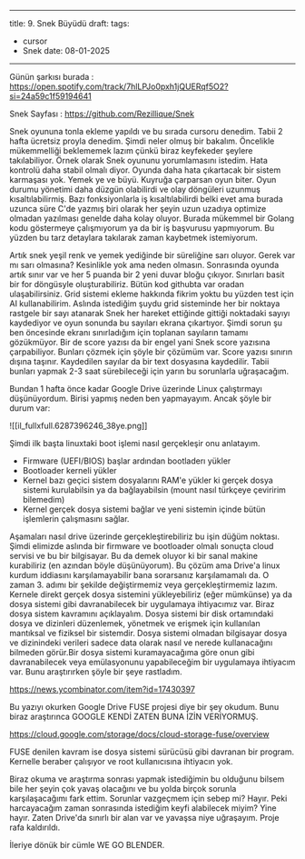
---
title: 9. Snek Büyüdü
draft: 
tags:
  - cursor
  - Snek
date: 08-01-2025
---

Günün şarkısı burada : https://open.spotify.com/track/7hlLPJo0pxh1jQUERqf5O2?si=24a59c1f59194641

Snek Sayfası : https://github.com/Rezillique/Snek


Snek oyununa tonla ekleme yapıldı ve bu sırada cursoru denedim. Tabii 2 hafta ücretsiz proyla denedim. Şimdi neler olmuş bir bakalım. Öncelikle mükemmelliği beklememek lazım çünkü biraz keyfekeder şeylere takılabiliyor. Örnek olarak Snek oyununu yorumlamasını istedim. Hata kontrolü daha stabil olmalı diyor. Oyunda daha hata çıkartacak bir sistem karmaşası yok. Yemek ye ve büyü. Kuyruğa çarparsan oyun biter. Oyun durumu yönetimi daha düzgün olabilirdi ve olay döngüleri uzunmuş kısaltılabilirmiş. Bazı fonksiyonlarla iş kısaltılabilirdi belki evet ama burada uzunca süre C'de yazmış biri olarak her şeyin uzun uzadıya optimize olmadan yazılması genelde daha kolay oluyor. Burada mükemmel bir Golang kodu göstermeye çalışmıyorum ya da bir iş başvurusu yapmıyorum. Bu yüzden bu tarz detaylara takılarak zaman kaybetmek istemiyorum. 

Artık snek yeşil renk ve yemek yediğinde bir süreliğine sarı oluyor. Gerek var mı sarı olmasına? Kesinlikle yok ama neden olmasın. Sonrasında oyunda artık sınır var ve her 5 puanda bir 2 yeni duvar bloğu çıkıyor. Sınırları basit bir for döngüsyle oluşturabiliriz. Bütün kod githubta var oradan ulaşabilirsiniz. Grid sistemi ekleme hakkında fikrim yoktu bu yüzden test için AI kullanabilirim. Aslında istediğim şuydu grid sisteminde her bir noktaya rastgele bir sayı atanarak Snek her hareket ettiğinde gittiği noktadaki sayıyı kaydediyor ve oyun sonunda bu sayıları ekrana çıkartıyor. Şimdi sorun şu ben öncesinde ekranı sınırladığım için toplanan sayıların tamamı gözükmüyor. Bir de score yazısı da bir engel yani Snek score yazısına çarpabiliyor. Bunları çözmek için şöyle bir çözümüm var. Score yazısı sınırın dışına taşınır. Kaydedilen sayılar da bir text dosyasına kaydedilir. Tabii bunları yapmak 2-3 saat sürebileceği için yarın bu sorunlarla uğraşacağım.

Bundan 1 hafta önce kadar Google Drive üzerinde Linux çalıştırmayı düşünüyordum. Birisi yapmış neden ben yapmayayım. Ancak şöyle bir durum var:

![[il_fullxfull.6287396246_38ye.png]]

Şimdi ilk başta linuxtaki boot işlemi nasıl gerçekleşir onu anlatayım.

- Firmware (UEFI/BIOS) başlar ardından bootladerı yükler
- Bootloader kerneli yükler
- Kernel bazı geçici sistem dosyalarını RAM'e yükler ki gerçek dosya sistemi kurulabilsin ya da bağlayabilsin (mount nasıl türkçeye çeviririm bilemedim)
- Kernel gerçek dosya sistemi bağlar ve yeni sistemin içinde bütün işlemlerin çalışmasını sağlar.

Aşamaları nasıl drive üzerinde gerçekleştirebiliriz bu işin düğüm noktası. Şimdi elimizde aslında bir firmware ve bootloader olmalı sonuçta cloud servisi ve bu bir bilgisayar. Bu da demek oluyor ki bir sanal makine kurabiliriz (en azından böyle düşünüyorum). Bu çözüm ama Drive'a linux kurdum iddiasını karşılamayabilir bana sorarsanız karşılamamalı da. O zaman 3. adımı bir şekilde değiştirmemiz veya gerçekleştirmemiz lazım. Kernele direkt gerçek dosya sistemini yükleyebiliriz (eğer mümkünse) ya da dosya sistemi gibi davranabilecek bir uygulamaya ihtiyacımız var. Biraz dosya sistem kavramını açıklayalım. 
Dosya sistemi bir disk ortamındaki dosya ve dizinleri düzenlemek, yönetmek ve erişmek için kullanılan mantıksal ve fiziksel bir sistemdir. Dosya sistemi olmadan bilgisayar dosya ve dizinindeki verileri  sadece data olarak nasıl ve nerede kullanacağını bilmeden görür.Bir dosya sistemi kuramayacağıma göre onun gibi davranabilecek veya emülasyonunu yapabileceğim bir uygulamaya ihtiyacım var. Bunu araştırırken şöyle bir şeye rastladım. 

https://news.ycombinator.com/item?id=17430397

Bu yazıyı okurken Google Drive FUSE projesi diye bir şey okudum. Bunu biraz araştırınca GOOGLE KENDİ ZATEN BUNA İZİN VERİYORMUŞ. 

https://cloud.google.com/storage/docs/cloud-storage-fuse/overview

FUSE denilen kavram ise dosya sistemi sürücüsü gibi davranan bir program. Kernelle beraber çalışıyor ve root kullanıcısına ihtiyacın yok.

Biraz okuma ve araştırma sonrası yapmak istediğimin bu olduğunu bilsem bile her şeyin çok yavaş olacağını ve bu yolda birçok sorunla karşılaşacağımı fark ettim. Sorunlar vazgeçmem için sebep mi? Hayır. Peki harcayacağım zaman sonrasında istediğim keyfi alabilecek miyim? Yine hayır. Zaten Drive'da sınırlı bir alan var ve yavaşsa niye uğraşayım. Proje rafa kaldırıldı.

İleriye dönük bir cümle WE GO BLENDER.